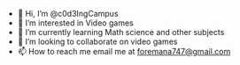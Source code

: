 - 👋 Hi, I’m @c0d3IngCampus
- 👀 I’m interested in Video games
- 🌱 I’m currently learning Math science and other subjects 
- 💞️ I’m looking to collaborate on video games 
- 📫 How to reach me email me at foremana747@gmail.com

<!---
c0d3IngCampus/c0d3IngCampus is a ✨ special ✨ repository because its `README.md` (this file) appears on your GitHub profile.
You can click the Preview link to take a look at your changes.
--->
